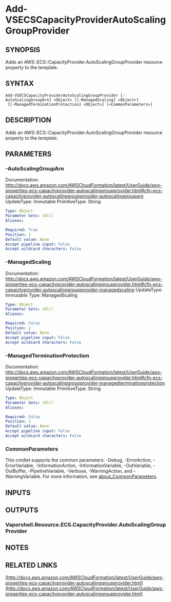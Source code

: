 # Add-VSECSCapacityProviderAutoScalingGroupProvider

## SYNOPSIS
Adds an AWS::ECS::CapacityProvider.AutoScalingGroupProvider resource property to the template.

## SYNTAX

```
Add-VSECSCapacityProviderAutoScalingGroupProvider [-AutoScalingGroupArn] <Object> [[-ManagedScaling] <Object>]
 [[-ManagedTerminationProtection] <Object>] [<CommonParameters>]
```

## DESCRIPTION
Adds an AWS::ECS::CapacityProvider.AutoScalingGroupProvider resource property to the template.

## PARAMETERS

### -AutoScalingGroupArn
Documentation: http://docs.aws.amazon.com/AWSCloudFormation/latest/UserGuide/aws-properties-ecs-capacityprovider-autoscalinggroupprovider.html#cfn-ecs-capacityprovider-autoscalinggroupprovider-autoscalinggrouparn
UpdateType: Immutable
PrimitiveType: String

```yaml
Type: Object
Parameter Sets: (All)
Aliases:

Required: True
Position: 1
Default value: None
Accept pipeline input: False
Accept wildcard characters: False
```

### -ManagedScaling
Documentation: http://docs.aws.amazon.com/AWSCloudFormation/latest/UserGuide/aws-properties-ecs-capacityprovider-autoscalinggroupprovider.html#cfn-ecs-capacityprovider-autoscalinggroupprovider-managedscaling
UpdateType: Immutable
Type: ManagedScaling

```yaml
Type: Object
Parameter Sets: (All)
Aliases:

Required: False
Position: 2
Default value: None
Accept pipeline input: False
Accept wildcard characters: False
```

### -ManagedTerminationProtection
Documentation: http://docs.aws.amazon.com/AWSCloudFormation/latest/UserGuide/aws-properties-ecs-capacityprovider-autoscalinggroupprovider.html#cfn-ecs-capacityprovider-autoscalinggroupprovider-managedterminationprotection
UpdateType: Immutable
PrimitiveType: String

```yaml
Type: Object
Parameter Sets: (All)
Aliases:

Required: False
Position: 3
Default value: None
Accept pipeline input: False
Accept wildcard characters: False
```

### CommonParameters
This cmdlet supports the common parameters: -Debug, -ErrorAction, -ErrorVariable, -InformationAction, -InformationVariable, -OutVariable, -OutBuffer, -PipelineVariable, -Verbose, -WarningAction, and -WarningVariable. For more information, see [about_CommonParameters](http://go.microsoft.com/fwlink/?LinkID=113216).

## INPUTS

## OUTPUTS

### Vaporshell.Resource.ECS.CapacityProvider.AutoScalingGroupProvider
## NOTES

## RELATED LINKS

[http://docs.aws.amazon.com/AWSCloudFormation/latest/UserGuide/aws-properties-ecs-capacityprovider-autoscalinggroupprovider.html](http://docs.aws.amazon.com/AWSCloudFormation/latest/UserGuide/aws-properties-ecs-capacityprovider-autoscalinggroupprovider.html)

